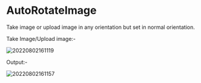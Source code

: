 # AutoRotateImage
Take image or upload image in any orientation but set in normal orientation.

Take Image/Upload image:-

![20220802161119](https://user-images.githubusercontent.com/42431637/182356969-83c887cd-267a-4f3c-a865-0e2d2073a3ba.jpg)

Output:-

![20220802161157](https://user-images.githubusercontent.com/42431637/182356994-fcf1a3d8-c902-44c7-a9e3-e3d8fe72550e.jpg)



